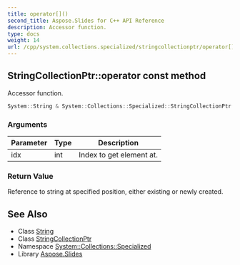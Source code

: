 ```yaml
---
title: operator[]()
second_title: Aspose.Slides for C++ API Reference
description: Accessor function.
type: docs
weight: 14
url: /cpp/system.collections.specialized/stringcollectionptr/operator[]/
---
```

## StringCollectionPtr::operator[](int) const method


Accessor function.

```cpp
System::String & System::Collections::Specialized::StringCollectionPtr::operator[](int idx) const
```


### Arguments

| Parameter | Type | Description |
| --- | --- | --- |
| idx | int | Index to get element at. |

### Return Value

Reference to string at specified position, either existing or newly created.

## See Also

* Class [String](../../system/string/)
* Class [StringCollectionPtr](./)
* Namespace [System::Collections::Specialized](../)
* Library [Aspose.Slides](../../)